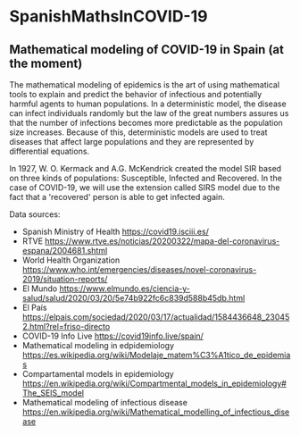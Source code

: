 # SpanishMathsInCOVID-19
## Mathematical modeling of COVID-19 in Spain (at the moment)

The mathematical modeling of epidemics is the art of using mathematical tools to explain and predict the behavior of infectious and potentially harmful agents to human populations. In a deterministic model, the disease can infect individuals randomly but the law of the great numbers assures us that the number of infections becomes more predictable as the population size increases. Because of this, deterministic models are used to treat diseases that affect large populations and they are represented by differential equations.

In 1927, W. O. Kermack and A.G. McKendrick created the model SIR based on three kinds of populations: Susceptible, Infected and Recovered. In the case of COVID-19, we will use the extension called SIRS model due to the fact that a 'recovered' person is able to get infected again.

Data sources:

- Spanish Ministry of Health
  https://covid19.isciii.es/
- RTVE 
  https://www.rtve.es/noticias/20200322/mapa-del-coronavirus-espana/2004681.shtml
- World Health Organization 
  https://www.who.int/emergencies/diseases/novel-coronavirus-2019/situation-reports/
- El Mundo 
  https://www.elmundo.es/ciencia-y-salud/salud/2020/03/20/5e74b922fc6c839d588b45db.html
- El País 
  https://elpais.com/sociedad/2020/03/17/actualidad/1584436648_230452.html?rel=friso-directo
- COVID-19 Info Live 
  https://covid19info.live/spain/
- Mathematical modeling in edpidemiology 
  https://es.wikipedia.org/wiki/Modelaje_matem%C3%A1tico_de_epidemias
- Compartamental models in epidemiology 
  https://en.wikipedia.org/wiki/Compartmental_models_in_epidemiology#The_SEIS_model
- Mathematical modeling of infectious disease 
  https://en.wikipedia.org/wiki/Mathematical_modelling_of_infectious_disease
